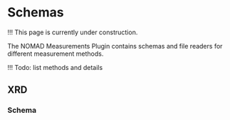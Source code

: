 # Schemas

!!! This page is currently under construction.

The NOMAD Measurements Plugin contains schemas and file readers for different measurement methods. 

!!! Todo: list methods and details

## XRD

### Schema

